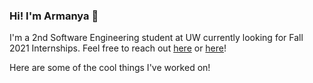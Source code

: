 ### Hi! I'm Armanya 👋

I'm a 2nd Software Engineering student at UW currently looking for Fall 2021 Internships. Feel free to reach out [here](https://www.linkedin.com/in/armanyadalmia/) or [here](armanya.dalmia@gmail.com)!

Here are some of the cool things I've worked on!

<!--
**ArmanyaDalmia/ArmanyaDalmia** is a ✨ _special_ ✨ repository because its `README.md` (this file) appears on your GitHub profile.

Here are some ideas to get you started:

- 🔭 I’m currently working on ...
- 🌱 I’m currently learning ...
- 👯 I’m looking to collaborate on ...
- 🤔 I’m looking for help with ...
- 💬 Ask me about ...
- 📫 How to reach me: ...
- 😄 Pronouns: ...
- ⚡ Fun fact: ...
-->
